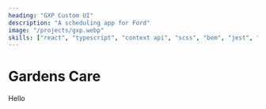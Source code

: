 ```yaml
---
heading: "GXP Custom UI"
description: "A scheduling app for Ford"
image: "/projects/gxp.webp"
skills: ["react", "typescript", "context api", "scss", "bem", "jest", "vite", "rest", "axios", "zod", "wcag"]
---
```


# Gardens Care

Hello
